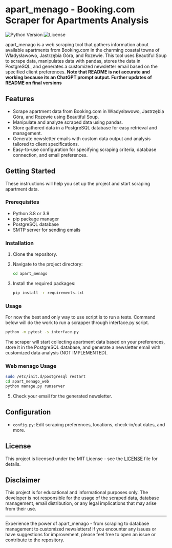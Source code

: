 # apart_menago - Booking.com Scraper for Apartments Analysis

![Python Version](https://img.shields.io/badge/python-3.8%20%7C%203.9-blue)
![License](https://img.shields.io/badge/license-MIT-green)

apart_menago is a web scraping tool that gathers information about available apartments from Booking.com in the charming coastal towns of Władysławowo, Jastrzębia Góra, and Rozewie. This tool uses Beautiful Soup to scrape data, manipulates data with pandas, stores the data in PostgreSQL, and generates a customized newsletter email based on the specified client preferences.
**Note that README is not accurate and working because its an ChatGPT prompt output. Further updates of README on final versions**
## Features

- Scrape apartment data from Booking.com in Władysławowo, Jastrzębia Góra, and Rozewie using Beautiful Soup.
- Manipulate and analyze scraped data using pandas.
- Store gathered data in a PostgreSQL database for easy retrieval and management.
- Generate newsletter emails with custom data output and analysis tailored to client specifications.
- Easy-to-use configuration for specifying scraping criteria, database connection, and email preferences.

## Getting Started

These instructions will help you set up the project and start scraping apartment data.

### Prerequisites

- Python 3.8 or 3.9
- pip package manager
- PostgreSQL database
- SMTP server for sending emails

### Installation

1. Clone the repository.

2. Navigate to the project directory:

   ```bash
   cd apart_menago
   ```

3. Install the required packages:

   ```bash
   pip install -r requirements.txt
   ```

### Usage

   For now the best and only way to use script is to run a tests. Command below will do the work to run a scrapper through interface.py script.

   ```bash
   python -m pytest -s interface.py
   ```

   The scraper will start collecting apartment data based on your preferences, store it in the PostgreSQL database, and generate a newsletter email with customized data analysis (NOT IMPLEMENTED).

### Web menago Usage

   ```bash
   sudo /etc/init.d/postgresql restart
   cd apart_menago_web
   python manage.py runserver
   ```

5. Check your email for the generated newsletter.

## Configuration

- `config.py`: Edit scraping preferences, locations, check-in/out dates, and more.

## License

This project is licensed under the MIT License - see the [LICENSE](LICENSE) file for details.

## Disclaimer

This project is for educational and informational purposes only. The developer is not responsible for the usage of the scraped data, database management, email distribution, or any legal implications that may arise from their use.

---

Experience the power of apart_menago - from scraping to database management to customized newsletters! If you encounter any issues or have suggestions for improvement, please feel free to open an issue or contribute to the repository.

